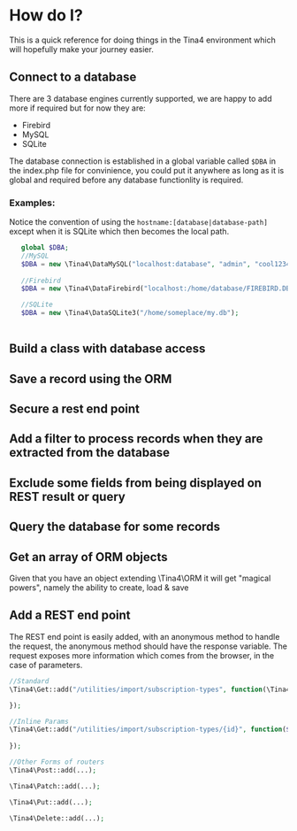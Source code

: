 # How do I?

This is a quick reference for doing things in the Tina4 environment which will hopefully make your journey easier.

## Connect to a database

There are 3 database engines currently supported, we are happy to add more if required but for now they are:

* Firebird
* MySQL
* SQLite

The database connection is established in a global variable called `$DBA` in the index.php file for convinience, you could put it anywhere as long as it is global and required before any database functionlity is required.

### Examples:

Notice the convention of using the `hostname:[database|database-path]` except when it is SQLite which then becomes the local path.

```php
   global $DBA;
   //MySQL
   $DBA = new \Tina4\DataMySQL("localhost:database", "admin", "cool1234");
   
   //Firebird 
   $DBA = new \Tina4\DataFirebird("localhost:/home/database/FIREBIRD.DB", "sysdba", "masterkey");

   //SQLite
   $DBA = new \Tina4\DataSQLite3("/home/someplace/my.db");
 
```
## Build a class with database access

## Save a record using the ORM

## Secure a rest end point

## Add a filter to process records when they are extracted from the database

## Exclude some fields from being displayed on REST result or query

## Query the database for some records

## Get an array of ORM objects

Given that you have an object extending \Tina4\ORM it will get "magical powers", namely the ability to create, load & save

## Add a REST end point

The REST end point is easily added, with an anonymous method to handle the request, the anonymous method should have the response variable.
The request exposes more information which comes from the browser, in the case of parameters.

```php
//Standard
\Tina4\Get::add("/utilities/import/subscription-types", function(\Tina4\Response $response, \Tina4\Request $request){

});

//Inline Params
\Tina4\Get::add("/utilities/import/subscription-types/{id}", function($id, \Tina4\Response $response, \Tina4\Request $request){
    
});

//Other Forms of routers
\Tina4\Post::add(...);

\Tina4\Patch::add(...);

\Tina4\Put::add(...);

\Tina4\Delete::add(...);


```

